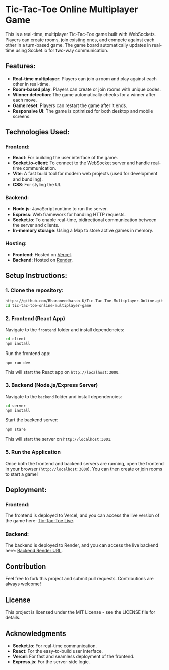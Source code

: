 
# Tic-Tac-Toe Online Multiplayer Game

This is a real-time, multiplayer Tic-Tac-Toe game built with WebSockets. Players can create rooms, join existing ones, and compete against each other in a turn-based game. The game board automatically updates in real-time using Socket.io for two-way communication.

## Features:
- **Real-time multiplayer**: Players can join a room and play against each other in real-time.
- **Room-based play**: Players can create or join rooms with unique codes.
- **Winner detection**: The game automatically checks for a winner after each move.
- **Game reset**: Players can restart the game after it ends.
- **Responsive UI**: The game is optimized for both desktop and mobile screens.

## Technologies Used:

### Frontend:
- **React**: For building the user interface of the game.
- **Socket.io-client**: To connect to the WebSocket server and handle real-time communication.
- **Vite**: A fast build tool for modern web projects (used for development and bundling).
- **CSS**: For styling the UI.

### Backend:
- **Node.js**: JavaScript runtime to run the server.
- **Express**: Web framework for handling HTTP requests.
- **Socket.io**: To enable real-time, bidirectional communication between the server and clients.
- **In-memory storage**: Using a Map to store active games in memory.

### Hosting:
- **Frontend**: Hosted on [Vercel](https://vercel.com/).
- **Backend**: Hosted on [Render](https://render.com/).

## Setup Instructions:

### 1. Clone the repository:

```bash
https://github.com/Bharaneedharan-K/Tic-Tac-Toe-Multiplayer-Online.git
cd tic-tac-toe-online-multiplayer-game
```

### 2. Frontend (React App)
Navigate to the `frontend` folder and install dependencies:

```bash
cd client
npm install
```

Run the frontend app:

```bash
npm run dev
```

This will start the React app on `http://localhost:3000`.

### 3. Backend (Node.js/Express Server)
Navigate to the `backend` folder and install dependencies:

```bash
cd server
npm install
```

Start the backend server:

```bash
npm stare
```

This will start the server on `http://localhost:3001`.

### 5. Run the Application
Once both the frontend and backend servers are running, open the frontend in your browser (`http://localhost:3000`). You can then create or join rooms to start a game!

## Deployment:

### Frontend:
The frontend is deployed to Vercel, and you can access the live version of the game here: [Tic-Tac-Toe Live](https://tic-tac-toe-online-multiplayer-game.vercel.app/).

### Backend:
The backend is deployed to Render, and you can access the live backend here: [Backend Render URL](https://tic-tac-toe-multiplayer-online-server.onrender.com/).

## Contribution
Feel free to fork this project and submit pull requests. Contributions are always welcome!

## License
This project is licensed under the MIT License - see the LICENSE file for details.

## Acknowledgments
- **Socket.io**: For real-time communication.
- **React**: For the easy-to-build user interface.
- **Vercel**: For fast and seamless deployment of the frontend.
- **Express.js**: For the server-side logic.
